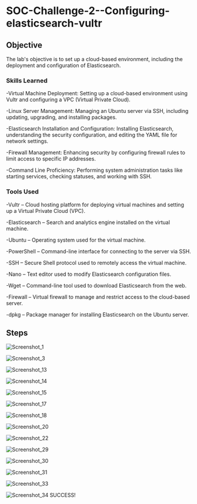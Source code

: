 # SOC-Challenge-2--Configuring-elasticsearch-vultr

## Objective
The lab's objective is to set up a cloud-based environment, including the deployment and configuration of Elasticsearch.

### Skills Learned
-Virtual Machine Deployment: Setting up a cloud-based environment using Vultr and configuring a VPC (Virtual Private Cloud).

-Linux Server Management: Managing an Ubuntu server via SSH, including updating, upgrading, and installing packages.

-Elasticsearch Installation and Configuration: Installing Elasticsearch, understanding the security configuration, and editing the YAML file for network settings.

-Firewall Management: Enhancing security by configuring firewall rules to limit access to specific IP addresses.

-Command Line Proficiency: Performing system administration tasks like starting services, checking statuses, and working with SSH.



### Tools Used
-Vultr – Cloud hosting platform for deploying virtual machines and setting up a Virtual Private Cloud (VPC).

-Elasticsearch – Search and analytics engine installed on the virtual machine.

-Ubuntu – Operating system used for the virtual machine.

-PowerShell – Command-line interface for connecting to the server via SSH.

-SSH – Secure Shell protocol used to remotely access the virtual machine.

-Nano – Text editor used to modify Elasticsearch configuration files.

-Wget – Command-line tool used to download Elasticsearch from the web.

-Firewall – Virtual firewall to manage and restrict access to the cloud-based server.

-dpkg – Package manager for installing Elasticsearch on the Ubuntu server.


## Steps

![Screenshot_1](https://github.com/user-attachments/assets/cae90561-8d9a-44f4-a93d-4fff1256da31)



![Screenshot_3](https://github.com/user-attachments/assets/fa60abdc-adf0-450d-beac-a451d696bc25)



![Screenshot_13](https://github.com/user-attachments/assets/e70df342-48fd-4dc9-90d6-892b2cd7259e)



![Screenshot_14](https://github.com/user-attachments/assets/30dfdfb6-a492-4bdf-9464-dfe2a91a2cce)




![Screenshot_15](https://github.com/user-attachments/assets/d1fd3fe7-0557-455a-bf75-1b65e2829794)



![Screenshot_17](https://github.com/user-attachments/assets/0a577151-8256-48fe-b7cf-d17e1d56e366)




![Screenshot_18](https://github.com/user-attachments/assets/f8fd8804-ad71-46ce-be67-23a13dca192d)






![Screenshot_20](https://github.com/user-attachments/assets/b569bf3d-41d4-43c3-8fce-41937b077bde)







![Screenshot_22](https://github.com/user-attachments/assets/511aa7ed-c70d-4f99-845c-20f17d749512)




![Screenshot_29](https://github.com/user-attachments/assets/abc6112b-5872-4400-8ac9-0fa36da66739)



![Screenshot_30](https://github.com/user-attachments/assets/f7178a19-f266-435e-834e-7577d41616e6)





![Screenshot_31](https://github.com/user-attachments/assets/bc60fe59-a4c2-458b-be58-4166541f22f4)





![Screenshot_33](https://github.com/user-attachments/assets/407a4e96-caf8-4112-b6bf-e7d078df98f3)


![Screenshot_34](https://github.com/user-attachments/assets/f3265d45-0e3d-4760-b7a9-7f38857f859b) SUCCESS!


